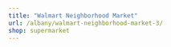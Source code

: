 ```yaml
---
title: "Walmart Neighborhood Market"
url: /albany/walmart-neighborhood-market-3/
shop: supermarket
---
```

